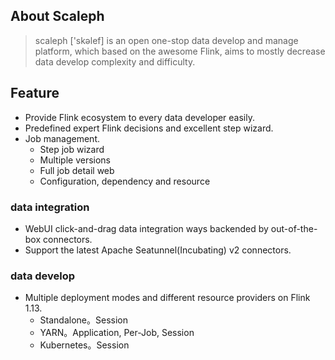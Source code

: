 

## About Scaleph
> scaleph ['skəlef] is an open one-stop data develop and manage platform, which based on the awesome Flink, aims to mostly decrease data develop complexity and difficulty.

## Feature

- Provide Flink ecosystem to every data developer easily.
- Predefined expert Flink decisions and excellent step wizard.
- Job management.
  - Step job wizard
  - Multiple versions
  - Full job detail web
  - Configuration, dependency and resource

### data integration

- WebUI click-and-drag data integration ways backended by out-of-the-box connectors.
- Support the latest Apache Seatunnel(Incubating) v2 connectors.

### data develop

- Multiple deployment modes and different resource providers on Flink 1.13.
  - Standalone。Session
  - YARN。Application, Per-Job, Session
  - Kubernetes。Session